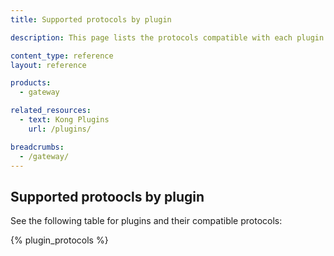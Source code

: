 ```yaml
---
title: Supported protocols by plugin

description: This page lists the protocols compatible with each plugin.

content_type: reference
layout: reference

products:
  - gateway

related_resources:
  - text: Kong Plugins
    url: /plugins/

breadcrumbs:
  - /gateway/
---
```


## Supported protoocls by plugin

See the following table for plugins and their compatible protocols:

{% plugin_protocols %}
